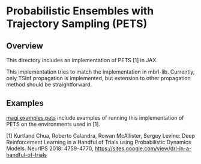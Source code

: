 # Probabilistic Ensembles with Trajectory Sampling (PETS)

## Overview
This directory includes an implementation of
PETS [1] in JAX.

This implementation tries to match the implementation in mbrl-lib.
Currently, only TSInf propagation is implemented, but extension to other
propagation method should be straightforward.

## Examples
[magi.examples.pets](../../examples) include examples of running this implementation
of PETS on the environments used in [1].

[1] Kurtland Chua, Roberto Calandra, Rowan McAllister, Sergey Levine:
Deep Reinforcement Learning in a Handful of Trials using Probabilistic Dynamics Models. NeurIPS 2018: 4759-4770, https://sites.google.com/view/drl-in-a-handful-of-trials
